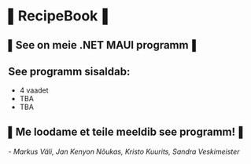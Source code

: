 # **▌RecipeBook▐**

## ▌See on meie .NET MAUI programm▐

## See programm sisaldab:
- 4 vaadet
- TBA
- TBA

## ▌Me loodame et teile meeldib see programm!▐
###### - Markus Väli, Jan Kenyon Nõukas, Kristo Kuurits, Sandra Veskimeister
